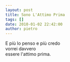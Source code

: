 ```yaml
---
layout: post
title: Sono L'Attimo Prima
tags: []
date: 2010-01-02 22:42:00
author: pietro
---
```

E più lo penso e più credo<br/>vorrei davvero<br/>essere l'attimo prima.
